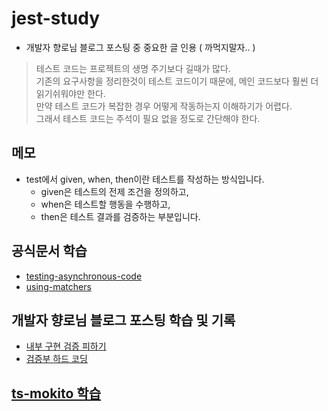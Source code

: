# jest-study

- 개발자 향로님 블로그 포스팅 중 중요한 글 인용 ( 까먹지말자.. )

> 테스트 코드는 프로젝트의 생명 주기보다 길때가 많다.</br>
> 기존의 요구사항을 정리한것이 테스트 코드이기 때문에, 메인 코드보다 훨씬 더 읽기쉬워야만 한다.</br>
> 만약 테스트 코드가 복잡한 경우 어떻게 작동하는지 이해하기가 어렵다.</br>
> 그래서 테스트 코드는 주석이 필요 없을 정도로 간단해야 한다.

## 메모

- test에서 given, when, then이란 테스트를 작성하는 방식입니다.
  - given은 테스트의 전제 조건을 정의하고,
  - when은 테스트할 행동을 수행하고,
  - then은 테스트 결과를 검증하는 부분입니다.

## 공식문서 학습

- [testing-asynchronous-code](doc/testing-asynchronous-code.md)
- [using-matchers](doc/testing-asynchronous-code.md)

## 개발자 향로님 블로그 포스팅 학습 및 기록

- [내부 구현 검증 피하기](doc/jojoldu-blog/avoid-internal-implementation-verification.md)
- [검증부 하드 코딩](doc/jojoldu-blog/assert-expect-hard-conding.md)

## [ts-mokito 학습](doc/ts-mockito.md)
